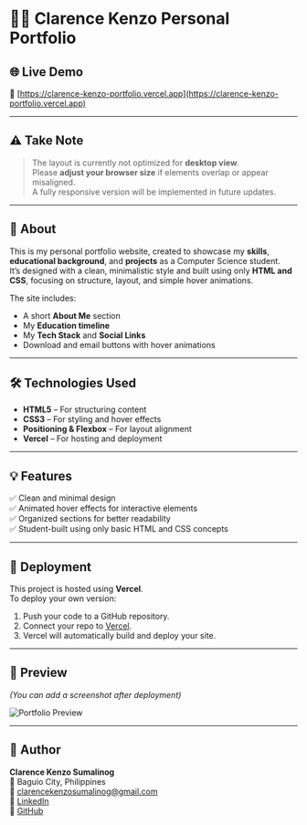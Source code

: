 # 🧑‍💻 Clarence Kenzo Personal Portfolio

## 🌐 Live Demo
🔗 [https://clarence-kenzo-portfolio.vercel.app](https://clarence-kenzo-portfolio.vercel.app)

---

## ⚠️ Take Note
> The layout is currently not optimized for **desktop view**.  
> Please **adjust your browser size** if elements overlap or appear misaligned.  
> A fully responsive version will be implemented in future updates.

---

## 📖 About
This is my personal portfolio website, created to showcase my **skills**, **educational background**, and **projects** as a Computer Science student.  
It’s designed with a clean, minimalistic style and built using only **HTML and CSS**, focusing on structure, layout, and simple hover animations.

The site includes:
- A short **About Me** section  
- My **Education timeline**  
- My **Tech Stack** and **Social Links**  
- Download and email buttons with hover animations

---

## 🛠️ Technologies Used
- **HTML5** – For structuring content  
- **CSS3** – For styling and hover effects  
- **Positioning & Flexbox** – For layout alignment  
- **Vercel** – For hosting and deployment

---

## 💡 Features
✅ Clean and minimal design  
✅ Animated hover effects for interactive elements  
✅ Organized sections for better readability  
✅ Student-built using only basic HTML and CSS concepts

---

## 🚀 Deployment
This project is hosted using **Vercel**.  
To deploy your own version:
1. Push your code to a GitHub repository.  
2. Connect your repo to [Vercel](https://vercel.com/).  
3. Vercel will automatically build and deploy your site.

---

## 📸 Preview
*(You can add a screenshot after deployment)*

![Portfolio Preview](image/screenshot.png)

---

## 👤 Author
**Clarence Kenzo Sumalinog**  
📍 Baguio City, Philippines  
📧 clarencekenzosumalinog@gmail.com  
🔗 [LinkedIn](https://www.linkedin.com/in/clarence-kenzo-sumalinog-894130320/)  
🔗 [GitHub](https://github.com/cksumalinog)
